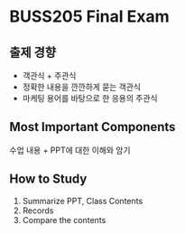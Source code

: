 # BUSS205 Final Exam

## 출제 경향
- 객관식 + 주관식
- 정확한 내용을 깐깐하게 묻는 객관식
- 마케팅 용어를 바탕으로 한 응용의 주관식

## Most Important Components
수업 내용 + PPT에 대한 이해와 암기

## How to Study
1. Summarize PPT, Class Contents
2. Records
3. Compare the contents
